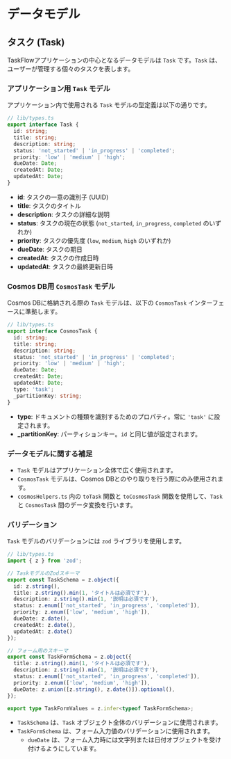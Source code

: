 # データモデル

## タスク (Task)

TaskFlowアプリケーションの中心となるデータモデルは `Task` です。`Task` は、ユーザーが管理する個々のタスクを表します。

### アプリケーション用 `Task` モデル

アプリケーション内で使用される `Task` モデルの型定義は以下の通りです。

```typescript
// lib/types.ts
export interface Task {
  id: string;
  title: string;
  description: string;
  status: 'not_started' | 'in_progress' | 'completed';
  priority: 'low' | 'medium' | 'high';
  dueDate: Date;
  createdAt: Date;
  updatedAt: Date;
}
```

-   **id**: タスクの一意の識別子 (UUID)
-   **title**: タスクのタイトル
-   **description**: タスクの詳細な説明
-   **status**: タスクの現在の状態 (`not_started`, `in_progress`, `completed` のいずれか)
-   **priority**: タスクの優先度 (`low`, `medium`, `high` のいずれか)
-   **dueDate**: タスクの期日
-   **createdAt**: タスクの作成日時
-   **updatedAt**: タスクの最終更新日時

### Cosmos DB用 `CosmosTask` モデル

Cosmos DBに格納される際の `Task` モデルは、以下の `CosmosTask` インターフェースに準拠します。

```typescript
// lib/types.ts
export interface CosmosTask {
  id: string;
  title: string;
  description: string;
  status: 'not_started' | 'in_progress' | 'completed';
  priority: 'low' | 'medium' | 'high';
  dueDate: Date;
  createdAt: Date;
  updatedAt: Date;
  type: 'task';
  _partitionKey: string;
}
```

-   **type**: ドキュメントの種類を識別するためのプロパティ。常に `'task'` に設定されます。
-   **_partitionKey**: パーティションキー。`id` と同じ値が設定されます。

### データモデルに関する補足

-   `Task` モデルはアプリケーション全体で広く使用されます。
-   `CosmosTask` モデルは、Cosmos DBとのやり取りを行う際にのみ使用されます。
-   `cosmosHelpers.ts` 内の `toTask` 関数と `toCosmosTask` 関数を使用して、`Task` と `CosmosTask` 間のデータ変換を行います。

### バリデーション

`Task` モデルのバリデーションには `zod` ライブラリを使用します。

```typescript
// lib/types.ts
import { z } from 'zod';

// TaskモデルのZodスキーマ
export const TaskSchema = z.object({
  id: z.string(),
  title: z.string().min(1, 'タイトルは必須です'),
  description: z.string().min(1, '説明は必須です'),
  status: z.enum(['not_started', 'in_progress', 'completed']),
  priority: z.enum(['low', 'medium', 'high']),
  dueDate: z.date(),
  createdAt: z.date(),
  updatedAt: z.date()
});

// フォーム用のスキーマ
export const TaskFormSchema = z.object({
  title: z.string().min(1, 'タイトルは必須です'),
  description: z.string().min(1, '説明は必須です'),
  status: z.enum(['not_started', 'in_progress', 'completed']),
  priority: z.enum(['low', 'medium', 'high']),
  dueDate: z.union([z.string(), z.date()]).optional(),
});

export type TaskFormValues = z.infer<typeof TaskFormSchema>;
```

-   `TaskSchema` は、`Task` オブジェクト全体のバリデーションに使用されます。
-   `TaskFormSchema` は、フォーム入力値のバリデーションに使用されます。
    -   `dueDate` は、フォーム入力時には文字列または日付オブジェクトを受け付けるようにしています。

